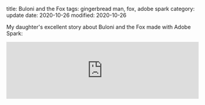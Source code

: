 title: Buloni and the Fox
tags: gingerbread man, fox, adobe spark
category: update
date: 2020-10-26
modified: 2020-10-26

My daughter's excellent story about Buloni and the Fox made with Adobe Spark:

<iframe src="https://spark.adobe.com/video/kXSFnRyARXyTq/embed" width="100%" frameborder="0" allowfullscreen></iframe>
